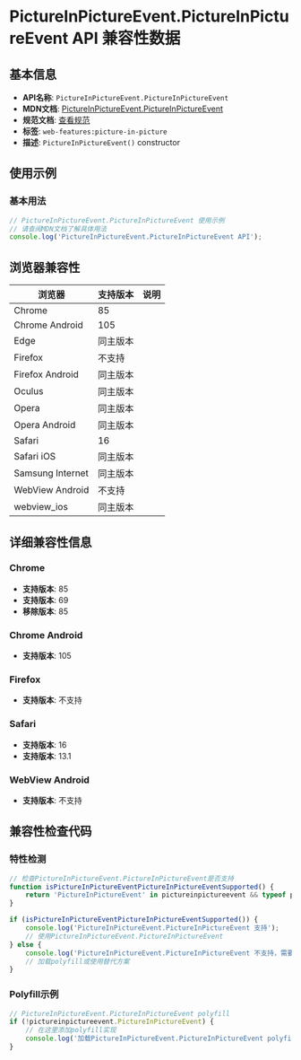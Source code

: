 # PictureInPictureEvent.PictureInPictureEvent API 兼容性数据

## 基本信息

- **API名称**: `PictureInPictureEvent.PictureInPictureEvent`
- **MDN文档**: [PictureInPictureEvent.PictureInPictureEvent](https://developer.mozilla.org/docs/Web/API/PictureInPictureEvent/PictureInPictureEvent)
- **规范文档**: [查看规范](https://w3c.github.io/picture-in-picture/#dom-pictureinpictureevent-pictureinpictureevent)
- **标签**: `web-features:picture-in-picture`
- **描述**: `PictureInPictureEvent()` constructor

## 使用示例

### 基本用法

```javascript
// PictureInPictureEvent.PictureInPictureEvent 使用示例
// 请查阅MDN文档了解具体用法
console.log('PictureInPictureEvent.PictureInPictureEvent API');
```

## 浏览器兼容性

| 浏览器 | 支持版本 | 说明 |
|--------|----------|------|
| Chrome | 85 |  |
| Chrome Android | 105 |  |
| Edge | 同主版本 |  |
| Firefox | 不支持 |  |
| Firefox Android | 同主版本 |  |
| Oculus | 同主版本 |  |
| Opera | 同主版本 |  |
| Opera Android | 同主版本 |  |
| Safari | 16 |  |
| Safari iOS | 同主版本 |  |
| Samsung Internet | 同主版本 |  |
| WebView Android | 不支持 |  |
| webview_ios | 同主版本 |  |

## 详细兼容性信息

### Chrome

- **支持版本**: 85
- **支持版本**: 69
- **移除版本**: 85

### Chrome Android

- **支持版本**: 105

### Firefox

- **支持版本**: 不支持

### Safari

- **支持版本**: 16
- **支持版本**: 13.1

### WebView Android

- **支持版本**: 不支持

## 兼容性检查代码

### 特性检测

```javascript
// 检查PictureInPictureEvent.PictureInPictureEvent是否支持
function isPictureInPictureEventPictureInPictureEventSupported() {
    return 'PictureInPictureEvent' in pictureinpictureevent && typeof pictureinpictureevent.PictureInPictureEvent === 'function';
}

if (isPictureInPictureEventPictureInPictureEventSupported()) {
    console.log('PictureInPictureEvent.PictureInPictureEvent 支持');
    // 使用PictureInPictureEvent.PictureInPictureEvent
} else {
    console.log('PictureInPictureEvent.PictureInPictureEvent 不支持，需要polyfill');
    // 加载polyfill或使用替代方案
}
```

### Polyfill示例

```javascript
// PictureInPictureEvent.PictureInPictureEvent polyfill
if (!pictureinpictureevent.PictureInPictureEvent) {
    // 在这里添加polyfill实现
    console.log('加载PictureInPictureEvent.PictureInPictureEvent polyfill');
}
```

